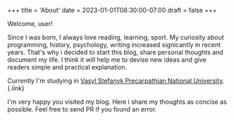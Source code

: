 +++
title = 'About'
date = 2023-01-01T08:30:00-07:00
draft = false
+++

Welcome, user!

Since I was born, I always love reading, learning, sport.
My curiosity about programming, history, psychology, writing increased signicantly in recent years.
That's why i decided to start this blog, share personal thoughts and document my life.
I think it will help me to devise new ideas and give readers simple and practical explanation.

Currently I'm studying in [Vasyl Stefanyk Precarpathian National University](https://pnu.edu.ua).
{.link}

I'm very happy you visited my blog. 
Here i share my thoughts as concise as possible.
Feel free to send PR if you found an error.